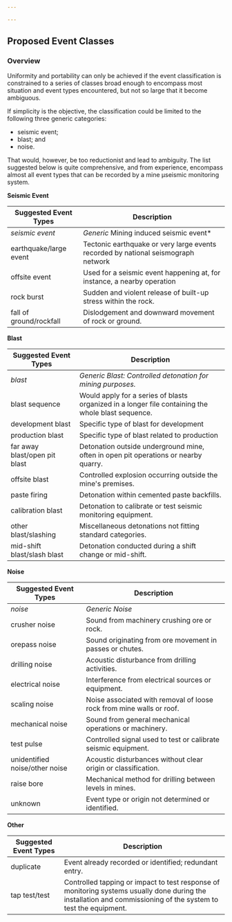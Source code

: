 ```yaml
---

---
```


## Proposed Event Classes
### Overview
Uniformity and portability can only be achieved if the event classification is constrained to a series of classes broad enough to encompass most situation and event types encountered, but not so large that it become ambiguous. 

If simplicity is the objective, the classification could be limited to the following three generic categories: 
- seismic event;
- blast; and 
- noise. 

That would, however, be too reductionist and lead to ambiguity. The list suggested below is quite comprehensive, and from experience, encompass almost all event types that can be recorded by a mine μseismic monitoring system. 

**Seismic Event**

| Suggested Event Types                 | Description                                             |
|--------------------------------------|----------------------------------------------------------|
| *seismic event*                        | *Generic* Mining induced seismic event*  |
| earthquake/large event               | Tectonic earthquake or very large events recorded by national seismograph network|
| offsite event                        | Used for a seismic event happening at, for instance, a nearby operation|
| rock burst                          | Sudden and violent release of built-up stress within the rock.| 
|fall of ground/rockfall              | Dislodgement and downward movement of rock or ground. |  

**Blast**

| Suggested Event Types                 | Description                                                           |
|--------------------------------------|-----------------------------------------------------------------------|
| *blast*                                | *Generic Blast: Controlled detonation for mining purposes.*             |
| blast sequence                       | Would apply for a series of blasts organized in a longer file containing the whole blast sequence.    |
| development blast                    | Specific type of blast for development               |
| production blast                     | Specific type of blast related to production      |
| far away blast/open pit blast        | Detonation outside underground mine, often in open pit operations or nearby quarry.     |
| offsite blast                        | Controlled explosion occurring outside the mine's premises. |
| paste firing                         | Detonation within cemented paste backfills.                 |
| calibration blast                    | Detonation to calibrate or test seismic monitoring equipment.|
| other blast/slashing                 | Miscellaneous detonations not fitting standard categories.   |
| mid-shift blast/slash blast          | Detonation conducted during a shift change or mid-shift.     |

**Noise**

| Suggested Event Types                 | Description                                                           |
|--------------------------------------|-----------------------------------------------------------------------|
| *noise*									| *Generic Noise* |
| crusher noise                        | Sound from machinery crushing ore or rock.                             |
| orepass noise                        | Sound originating from ore movement in passes or chutes.               |
| drilling noise                       | Acoustic disturbance from drilling activities.                         |
| electrical noise                     | Interference from electrical sources or equipment.                     |
| scaling noise                        | Noise associated with removal of loose rock from mine walls or roof.   |
| mechanical noise                     | Sound from general mechanical operations or machinery.                 |
| test pulse                           | Controlled signal used to test or calibrate seismic equipment.         |
| unidentified noise/other noise       | Acoustic disturbances without clear origin or classification.          |
| raise bore                          | Mechanical method for drilling between levels in mines.                |             |
| unknown                              | Event type or origin not determined or identified.                     |

**Other**

| Suggested Event Types                 | Description                                               |
|--------------------------------------|-----------------------------------------------------------------------|
| duplicate                            | Event already recorded or identified; redundant entry.    |
| tap test/test                        | Controlled tapping or impact to test response of monitoring systems usually done during the installation and commissioning of the system to test the equipment.   |

<!--stackedit_data:
eyJoaXN0b3J5IjpbODgyNTE1NjU5LC04MzEwMTY1MTMsLTEwOD
A3MzU4NDUsLTIwNTUxOTA1MzgsLTE5NzQ1Mzk2NTRdfQ==
-->
